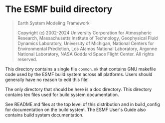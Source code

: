 # The ESMF build directory

> Earth System Modeling Framework
> 
> Copyright (c) 2002-2024 University Corporation for Atmospheric Research, Massachusetts Institute of Technology, Geophysical Fluid Dynamics Laboratory, University of Michigan, National Centers for Environmental Prediction, Los Alamos National Laboratory, Argonne National Laboratory, NASA Goddard Space Flight Center. All rights reserved.

This directory contains a single file `common.mk` that contains
GNU makefile code used by the ESMF build system across all platforms.
Users should generally have no reason to edit this file!

The only directory that should be here is a doc directory. This 
directory contains tex files used for build system documentation.

See README.md files at the top level of this distribution and in 
build_config for documentation on the build system. The ESMF User's 
Guide also contains build system documentation.
